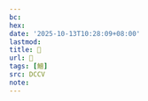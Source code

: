 ```yaml
---
bc:
hex:
date: '2025-10-13T10:28:09+08:00'
lastmod:
title: 􃸄
url: 􃸄
tags: [鱣]
src: DCCV
note:
---
```

